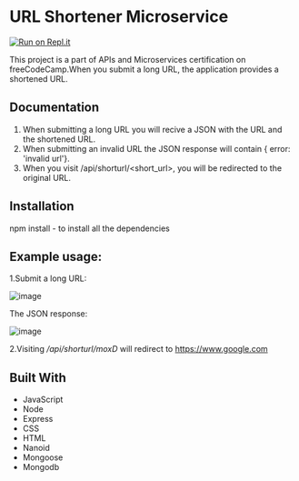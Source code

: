 # URL Shortener Microservice


[![Run on Repl.it](https://replit.com/badge/github/robertamanta/url-shortener-microservice)](https://url-shortener-microservice.robertamanta.repl.co)


This project is a part of APIs and Microservices certification on freeCodeCamp.When you submit a long URL, the application provides a shortened URL.

## Documentation

1. When submitting a long URL you will recive a JSON with the URL and the shortened URL. 
2. When submitting an invalid URL the JSON response will contain { error: 'invalid url'}. 
3. When you visit /api/shorturl/<short_url>, you will be redirected to the original URL.

## Installation

npm install - to install all the dependencies

## Example usage:

1.Submit a long URL:

![image](https://user-images.githubusercontent.com/116081834/208247992-27415ced-d0f9-4d9f-bc42-740db3a6e66a.png)


The JSON response:

![image](https://user-images.githubusercontent.com/116081834/208248049-27e3276b-c7ea-4f3d-ac4a-512b56ce9fde.png)

2.Visiting <i>/api/shorturl/moxD</i> will redirect to https://www.google.com

## Built With

- JavaScript
- Node
- Express
- CSS
- HTML
- Nanoid
- Mongoose
- Mongodb
